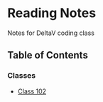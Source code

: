 # Reading Notes

Notes for DeltaV coding class

## Table of Contents

### Classes

* [Class 102](https://wade024.github.io/class102/)





